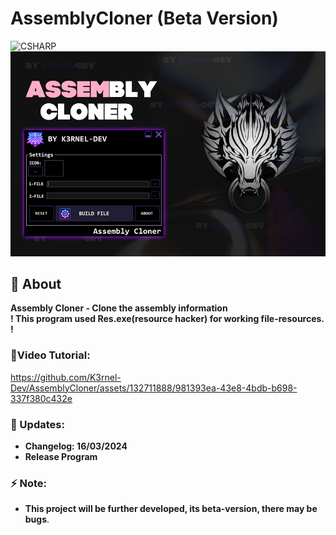 # AssemblyCloner (Beta Version)
![CSHARP](https://img.shields.io/badge/Language-CSHARP-aqua?style=for-the-badge&logo=CS)
![](banner.png)

## 📑 About
<b>Assembly Cloner - Clone the assembly information
<br>! This program used Res.exe(resource hacker) for working file-resources. !</b>

### 🐊Video Tutorial:
https://github.com/K3rnel-Dev/AssemblyCloner/assets/132711888/981393ea-43e8-4bdb-b698-337f380c432e

### 📗 Updates:
 * <b>Changelog: 16/03/2024
 * Release Program</b>

### ⚡ Note:
 * <b>This project will be further developed, its beta-version, there may be bugs</b>. 
